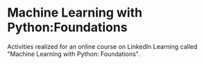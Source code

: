 # Machine Learning with Python:Foundations

Activities realized for an online course on LinkedIn Learning called "Machine Learning with Python: Foundations".
